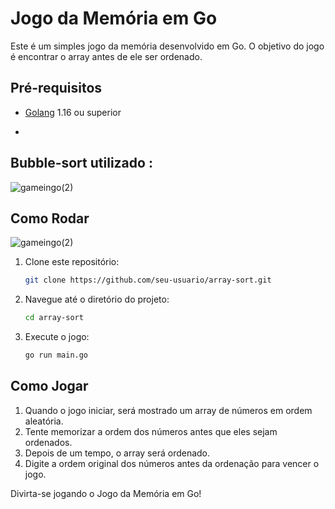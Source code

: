 # Jogo da Memória em Go

Este é um simples jogo da memória desenvolvido em Go. O objetivo do jogo é encontrar o array antes de ele ser ordenado.

## Pré-requisitos

- [Golang](https://golang.org/doc/install) 1.16 ou superior

- 
## Bubble-sort utilizado :
![gameingo(2)](https://upload.wikimedia.org/wikipedia/commons/c/c8/Bubble-sort-example-300px.gif)

## Como Rodar
![gameingo(2)](https://github.com/RianErick/array-sort/assets/96176662/214e47a2-031e-42d7-9009-025aa87cc670)

1. Clone este repositório:
    ```sh
    git clone https://github.com/seu-usuario/array-sort.git
    ```

2. Navegue até o diretório do projeto:
    ```sh
    cd array-sort
    ```

3. Execute o jogo:
    ```sh
    go run main.go
    ```

## Como Jogar

1. Quando o jogo iniciar, será mostrado um array de números em ordem aleatória.
2. Tente memorizar a ordem dos números antes que eles sejam ordenados.
3. Depois de um tempo, o array será ordenado.
4. Digite a ordem original dos números antes da ordenação para vencer o jogo.

Divirta-se jogando o Jogo da Memória em Go!
